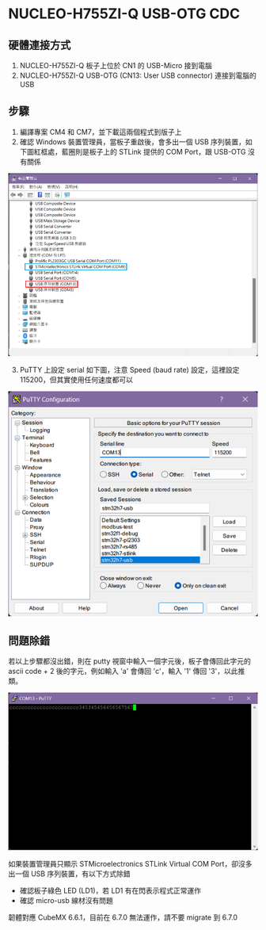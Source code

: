 # NUCLEO-H755ZI-Q USB-OTG CDC

## 硬體連接方式

1. NUCLEO-H755ZI-Q 板子上位於 CN1 的 USB-Micro 接到電腦
2. NUCLEO-H755ZI-Q USB-OTG (CN13: User USB connector) 連接到電腦的 USB

## 步驟

1. 編譯專案 CM4 和 CM7，並下載這兩個程式到版子上
2. 確認 Windows 裝置管理員，當板子重啟後，會多出一個 USB 序列裝置，如下圖紅框處，藍圈則是板子上的 STLink 提供的 COM Port，跟 USB-OTG 沒有關係

![](step1.png)

3. PuTTY 上設定 serial 如下圖，注意 Speed (baud rate) 設定，這裡設定 115200，但其實使用任何速度都可以

![](step2.png)

## 問題除錯

若以上步驟都沒出錯，則在 putty 視窗中輸入一個字元後，板子會傳回此字元的 ascii code + 2 後的字元，例如輸入 'a' 會傳回 'c'，輸入 '1' 傳回 '3'，以此推類。

![](result.png)


如果裝置管理員只顯示 STMicroelectronics STLink Virtual COM Port，卻沒多出一個 USB 序列裝置，有以下方式除錯

- 確認板子綠色 LED (LD1)，若 LD1 有在閃表示程式正常運作
- 確認 micro-usb 線材沒有問題

韌體對應 CubeMX 6.6.1，目前在 6.7.0 無法運作，請不要 migrate 到 6.7.0